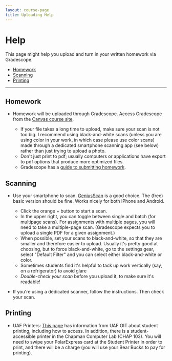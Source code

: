 ```yaml
---
layout: course-page
title: Uploading Help
---
```


# Help

This page might help you upload and turn in your written homework via Gradescope.

* [Homework](#homework)
* [Scanning](#scanning)
* [Printing](#printing)

- - -

## Homework
* Homework will be uploaded through Gradescope.  Access Gradescope from the [Canvas course site](https://canvas.alaska.edu/courses/16214).

	- If your file takes a long time to upload, make sure your scan is not too big.  I recommend using black-and-white scans (unless you are using color in your work, in which case please use color scans) made through a dedicated smartphone scanning app (see below) rather than just trying to upload a photo.
	- Don't just print to pdf; usually computers or applications have export to pdf options that produce more optimized files.
	- Gradescope has a [guide to submitting homework](https://gradescope-static-assets.s3.amazonaws.com/help/submitting_hw_guide.pdf).

## Scanning

* Use your smartphone to scan.  [GeniusScan](https://thegrizzlylabs.com/genius-scan/) is a good choice. The (free) basic version should be fine.  Works nicely for both iPhone and Android.
	- Click the orange + button to start a scan.
	- In the upper right, you can toggle between single and batch (for multipage scans). For assignments with multiple pages, you will need to take a multiple-page scan.  (Gradescope expects you to upload a single PDF for a given assignment.)
	- When possible, set your scans to black-and-white, so that they are smaller and therefore easier to upload.  Usually it's pretty good at choosing, but to force black-and-white, go to the settings gear, select "Default Filter" and you can select either black-and-white or color.
	- Sometimes students find it's helpful to tack up work vertically (say, on a refrigerator) to avoid glare
	- *Double-check your scan* before you upload it, to make sure it's readable!

* If you're using a dedicated scanner, follow the instructions. Then check your scan.

## Printing

* UAF Printers: [This page](https://www.alaska.edu/files/oit/services/printing_support/Pharos-Setup.pdf) has information from UAF OIT about student printing, including how to access.  In addition, there is a student-accessible printer in the Chapman Computer Lab (CHAP 103). You will need to swipe your PolarExpress card at the Student Printer in order to print, and there will be a charge (you will use your Bear Bucks to pay for printing).
